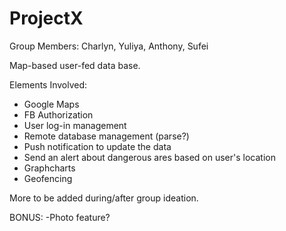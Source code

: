 # ProjectX

Group Members: Charlyn, Yuliya, Anthony, Sufei

Map-based user-fed data base.

Elements Involved:
- Google Maps 
- FB Authorization
- User log-in management
- Remote database management (parse?)
- Push notification to update the data
- Send an alert about dangerous ares based on user's location
- Graphcharts
- Geofencing
 


More to be added during/after group ideation.

BONUS:
-Photo feature?
